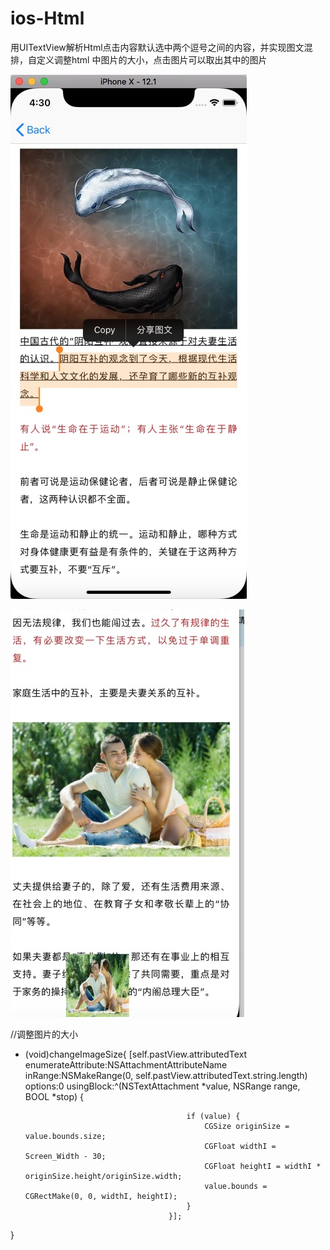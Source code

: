 # ios-Html
用UITextView解析Html点击内容默认选中两个逗号之间的内容，并实现图文混排，自定义调整html 中图片的大小，点击图片可以取出其中的图片


![效果图](https://github.com/1546461417/ios-Html/blob/master/效果图.jpg)

![点击解析出路的图片可以得到对应的图片](https://github.com/1546461417/ios-Html/blob/master/取出链接中的图片.jpg)


//调整图片的大小
- (void)changeImageSize{
    [self.pastView.attributedText enumerateAttribute:NSAttachmentAttributeName inRange:NSMakeRange(0, self.pastView.attributedText.string.length)
                                         options:0
                                      usingBlock:^(NSTextAttachment *value, NSRange range, BOOL *stop) {

                                          if (value) {
                                              CGSize originSize = value.bounds.size;
                                              CGFloat widthI = Screen_Width - 30;
                                              CGFloat heightI = widthI * originSize.height/originSize.width;
                                              value.bounds = CGRectMake(0, 0, widthI, heightI);
                                          }
                                      }];

}





